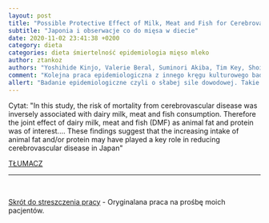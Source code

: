 ```yaml
---
layout: post
title: "Possible Protective Effect of Milk, Meat and Fish for Cerebrovascular Disease Mortality in Japan"
subtitle: "Japonia i obserwacje co do mięsa w diecie"
date: 2020-11-02 23:41:38 +0200
category: dieta
categories: dieta śmiertelność epidemiologia mięso mleko
author: ztankoz
authors: "Yoshihide Kinjo, Valerie Beral, Suminori Akiba, Tim Key, Shoichi Mizuno, Paul Appleby, Naohito Yamaguchi, Shaw Watanabe, Richard Doll"
comment: "Kolejna praca epidemiologiczna z innego kręgu kulturowego badająca użycie mięsa i produktów odzwierzęcych. Wnioski zupełnie odwrotne do posulowanych w pracach anglosaskich. Błąd badawczy, celowa manipulacja pod wpływem ideologii czy zupełne nie zrozumienie tematu albo samej dziedziny, która się zajmuje?"
allert: "Badanie epidemiologiczne czyli o słabej sile dowodowej. Takie badania opisują korelacje a nie przyczynowość"
---
```


Cytat: "In this study, the risk of mortality from cerebrovascular disease was inversely associated with dairy milk, meat and fish consumption. Therefore the joint effect of dairy milk, meat and fish (DMF) as animal fat and protein was of interest....
These findings suggest that the increasing intake of animal fat and/or protein may have played a key role in reducing cerebrovascular disease in Japan"

[TŁUMACZ](<https://www.deepl.com/translator#en/pl/In%20this%20study%2C%20the%20risk%20of%20mortality%20from%20cerebrovascular%20disease%20was%20inversely%20associated%20with%20dairy%20milk%2C%20meat%20and%20fish%20consumption.%20Therefore%20the%20joint%20effect%20of%20dairy%20milk%2C%20meat%20and%20fish%20(DMF)%20as%20animal%20fat%20and%20protein%20was%20of%20interest....%0A%20These%20findings%20suggest%20that%20the%20increasing%20intake%20of%20animal%20fat%20and%5C%2For%20protein%20may%20have%20played%20a%20key%20role%20in%20reducing%20cerebrovascular%20disease%20in%20Japan>)

<hr>
<br>

[Skrót do streszczenia pracy](https://www.jstage.jst.go.jp/article/jea1991/9/4/9_4_268/_article) - Oryginalana praca na prośbę moich pacjentów.
